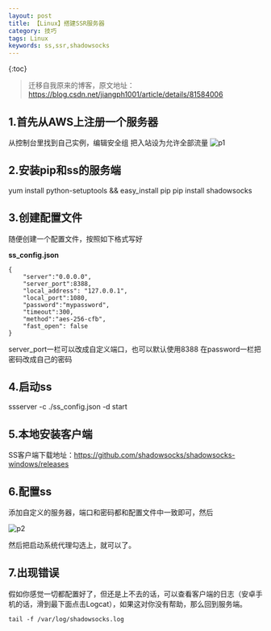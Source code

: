 ```yaml
---
layout: post
title: 【Linux】搭建SSR服务器
category: 技巧
tags: Linux
keywords: ss,ssr,shadowsocks
---
```

{:toc}
> 迁移自我原来的博客，原文地址：https://blog.csdn.net/jiangph1001/article/details/81584006


1.首先从AWS上注册一个服务器
----------------

从控制台里找到自己实例，编辑安全组
把入站设为允许全部流量
![p1](https://img-blog.csdn.net/20180811103838564?watermark/2/text/aHR0cHM6Ly9ibG9nLmNzZG4ubmV0L2ppYW5ncGgxMDAx/font/5a6L5L2T/fontsize/400/fill/I0JBQkFCMA==/dissolve/70)


2.安装pip和ss的服务端
--------------

yum install python-setuptools && easy_install pip
pip install shadowsocks

3.创建配置文件
--------
随便创建一个配置文件，按照如下格式写好

**ss_config.json**

```
{  
    "server":"0.0.0.0",  
    "server_port":8388,  
    "local_address": "127.0.0.1",  
    "local_port":1080,  
    "password":"mypassword",  
    "timeout":300,  
    "method":"aes-256-cfb",  
    "fast_open": false  
}  
```
server_port一栏可以改成自定义端口，也可以默认使用8388
在password一栏把密码改成自己的密码


4.启动ss
------

ssserver -c ./ss_config.json -d start





5.本地安装客户端
---------

SS客户端下载地址：https://github.com/shadowsocks/shadowsocks-windows/releases


6.配置ss
------
添加自定义的服务器，端口和密码都和配置文件中一致即可，然后

![p2](https://img-blog.csdn.net/20180811104334860?watermark/2/text/aHR0cHM6Ly9ibG9nLmNzZG4ubmV0L2ppYW5ncGgxMDAx/font/5a6L5L2T/fontsize/400/fill/I0JBQkFCMA==/dissolve/70)

然后把启动系统代理勾选上，就可以了。

7.出现错误
---
假如你感觉一切都配置好了，但还是上不去的话，可以查看客户端的日志（安卓手机的话，滑到最下面点击Logcat），如果这对你没有帮助，那么回到服务端。
```
tail -f /var/log/shadowsocks.log
```
